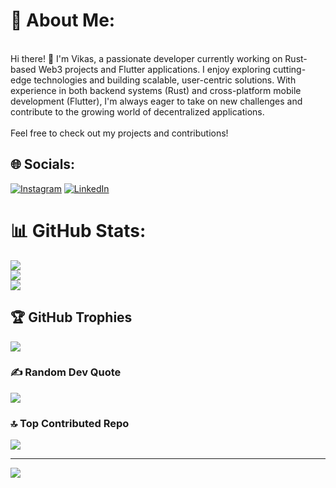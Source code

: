 # 💫 About Me:
<br>Hi there! 👋 I'm Vikas, a passionate developer currently working on Rust-based Web3 projects and Flutter applications. I enjoy exploring cutting-edge technologies and building scalable, user-centric solutions. With experience in both backend systems (Rust) and cross-platform mobile development (Flutter), I'm always eager to take on new challenges and contribute to the growing world of decentralized applications.<br><br>Feel free to check out my projects and contributions!


## 🌐 Socials:
[![Instagram](https://img.shields.io/badge/Instagram-%23E4405F.svg?logo=Instagram&logoColor=white)](https://instagram.com/codinguser24) [![LinkedIn](https://img.shields.io/badge/LinkedIn-%230077B5.svg?logo=linkedin&logoColor=white)](https://linkedin.com/in/vikas-sharma-a03383228) 
# 📊 GitHub Stats:
![](https://github-readme-stats.vercel.app/api?username=vikassharmanaini&theme=dracula&hide_border=false&include_all_commits=true&count_private=true)<br/>
![](https://github-readme-streak-stats.herokuapp.com/?user=vikassharmanaini&theme=dracula&hide_border=false)<br/>
![](https://github-readme-stats.vercel.app/api/top-langs/?username=vikassharmanaini&theme=dracula&hide_border=false&include_all_commits=true&count_private=true&layout=compact)

## 🏆 GitHub Trophies
![](https://github-profile-trophy.vercel.app/?username=vikassharmanaini&theme=gruvbox&no-frame=false&no-bg=false&margin-w=4)

### ✍️ Random Dev Quote
![](https://quotes-github-readme.vercel.app/api?type=horizontal&theme=radical)

### 🔝 Top Contributed Repo
![](https://github-contributor-stats.vercel.app/api?username=vikassharmanaini&limit=5&theme=dark&combine_all_yearly_contributions=true)

---
[![](https://visitcount.itsvg.in/api?id=vikassharmanaini&icon=6&color=4)](https://visitcount.itsvg.in)

<!-- Proudly created with GPRM ( https://gprm.itsvg.in ) -->
